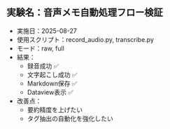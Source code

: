 ## 実験名：音声メモ自動処理フロー検証
- 実施日：2025-08-27
- 使用スクリプト：record_audio.py, transcribe.py
- モード：raw, full
- 結果：
  - 録音成功 ✅
  - 文字起こし成功 ✅
  - Markdown保存 ✅
  - Dataview表示 ✅
- 改善点：
  - 要約精度を上げたい
  - タグ抽出の自動化を強化したい